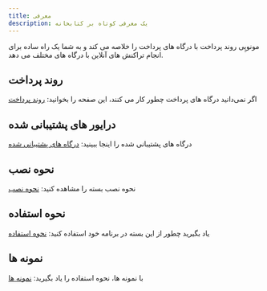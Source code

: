 ```yaml
---
title: معرفی
description: یک معرفی کوتاه بر کتابخانه
---
```


مونوپِی روند پرداخت با درگاه های پرداخت را خلاصه می کند و به شما یک راه ساده برای انجام تراکنش های آنلاین با درگاه های مختلف می دهد.

## روند پرداخت

اگر نمی‌دانید درگاه های پرداخت چطور کار می کنند، این صفحه را بخوانید:
[روند پرداخت](/fa/payment-procedure)

## درایور‌ های پشتیبانی شده

درگاه های پشتیبانی شده را اینجا ببینید:
[درگاه های پشتیبانی شده](/fa/drivers)

## نحوه نصب

نحوه نصب بسته را مشاهده کنید:
[نحوه نصب](/fa/installation)

## نحوه استفاده

یاد بگیرید چطور از این بسته در برنامه خود استفاده کنید:
[نحوه استفاده](/fa/usage/request-payment)

## نمونه ها

با نمونه ها، نحوه استفاده را یاد بگیرید:
[نمونه ها](/fa/examples)
